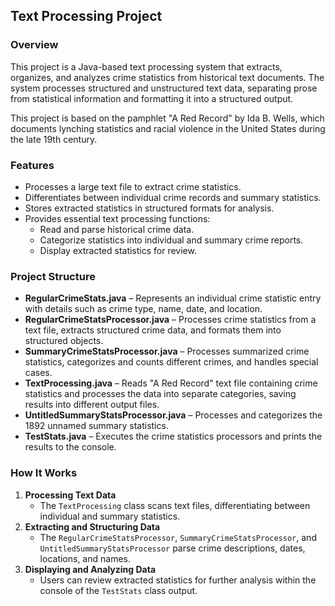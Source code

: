 ## Text Processing Project

### Overview
This project is a Java-based text processing system that extracts, organizes, and analyzes crime statistics from historical text documents. The system processes structured and unstructured text data, separating prose from statistical information and formatting it into a structured output.

This project is based on the pamphlet "A Red Record" by Ida B. Wells, which documents lynching statistics and racial violence in the United States during the late 19th century.

### Features
- Processes a large text file to extract crime statistics.
- Differentiates between individual crime records and summary statistics.
- Stores extracted statistics in structured formats for analysis.
- Provides essential text processing functions:
  - Read and parse historical crime data.
  - Categorize statistics into individual and summary crime reports.
  - Display extracted statistics for review.

### Project Structure
- **RegularCrimeStats.java** – Represents an individual crime statistic entry with details such as crime type, name, date, and location.
- **RegularCrimeStatsProcessor.java** – Processes crime statistics from a text file, extracts structured crime data, and formats them into structured objects.
- **SummaryCrimeStatsProcessor.java** – Processes summarized crime statistics, categorizes and counts different crimes, and handles special cases.
- **TextProcessing.java** – Reads "A Red Record" text file containing crime statistics and processes the data into separate categories, saving results into different output files.
- **UntitledSummaryStatsProcessor.java** – Processes and categorizes the 1892 unnamed summary statistics.
- **TestStats.java** – Executes the crime statistics processors and prints the results to the console.

### How It Works
1. **Processing Text Data**
   - The `TextProcessing` class scans text files, differentiating between individual and summary statistics.
2. **Extracting and Structuring Data**
   - The `RegularCrimeStatsProcessor`, `SummaryCrimeStatsProcessor`, and `UntitledSummaryStatsProcessor` parse crime descriptions, dates, locations, and names.
3. **Displaying and Analyzing Data**
   - Users can review extracted statistics for further analysis within the console of the `TestStats` class output.

